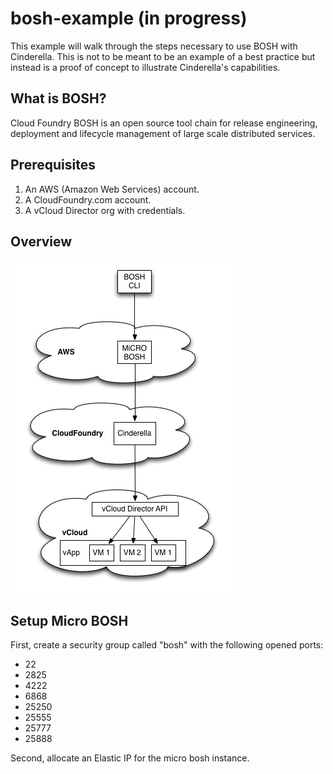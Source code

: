 # bosh-example (in progress) #

This example will walk through the steps necessary to use BOSH with Cinderella. This is not to be meant to be an example of a best practice but instead is a proof of concept to illustrate Cinderella's capabilities.

## What is BOSH? ##

Cloud Foundry BOSH is an open source tool chain for release engineering, deployment and lifecycle management of large scale distributed services.

## Prerequisites ##

1. An AWS (Amazon Web Services) account.
2. A CloudFoundry.com account.
3. A vCloud Director org with credentials.

## Overview ##

![Interaction of Components](https://github.com/cinderella/bosh-example/raw/master/bosh-example.png)


## Setup Micro BOSH ##

First, create a security group called "bosh" with the following opened ports:

* 22
* 2825
* 4222
* 6868
* 25250
* 25555
* 25777
* 25888

Second, allocate an Elastic IP for the micro bosh instance.







